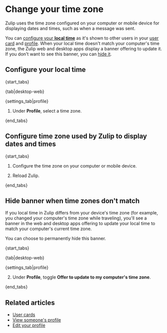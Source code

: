 # Change your time zone

Zulip uses the time zone configured on your computer or mobile device for
displaying dates and times, such as when a message was sent.

You can [configure your **local time**](#configure-your-local-time) as it's
shown to other users in your [user card](/help/user-cards) and
[profile](/help/view-someones-profile). When your local time doesn't match your
computer's time zone, the Zulip web and desktop apps display a banner offering
to update it. If you don't want to see this banner, you can [hide
it](#hide-banner-when-time-zones-dont-match).

## Configure your local time

{start_tabs}

{tab|desktop-web}

{settings_tab|profile}

1. Under **Profile**, select a time zone.

{end_tabs}


## Configure time zone used by Zulip to display dates and times

{start_tabs}

1. Configure the time zone on your computer or mobile device.

1. Reload Zulip.

{end_tabs}

## Hide banner when time zones don't match

If you local time in Zulip differs from your device's time zone (for example,
you changed your computer's time zone while traveling), you'll see a banner in
the web and desktop apps offering to update your local time to match your
computer's current time zone.

You can choose to permanently hide this banner.

{start_tabs}

{tab|desktop-web}

{settings_tab|profile}

2. Under **Profile**, toggle **Offer to update to my computer's
   time zone**.

{end_tabs}

## Related articles

* [User cards](/help/user-cards)
* [View someone's profile](/help/view-someones-profile)
* [Edit your profile](/help/edit-your-profile)
